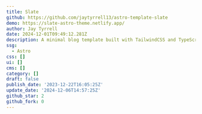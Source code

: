 ```yaml
---
title: Slate
github: https://github.com/jaytyrrell13/astro-template-slate
demo: https://slate-astro-theme.netlify.app/
author: Jay Tyrrell
date: 2024-12-01T09:49:12.281Z
description: A minimal blog template built with TailwindCSS and TypeScript.
ssg:
  - Astro
css: []
ui: []
cms: []
category: []
draft: false
publish_date: '2023-12-22T16:05:25Z'
update_date: '2024-12-06T14:57:25Z'
github_star: 2
github_fork: 0
---
```

